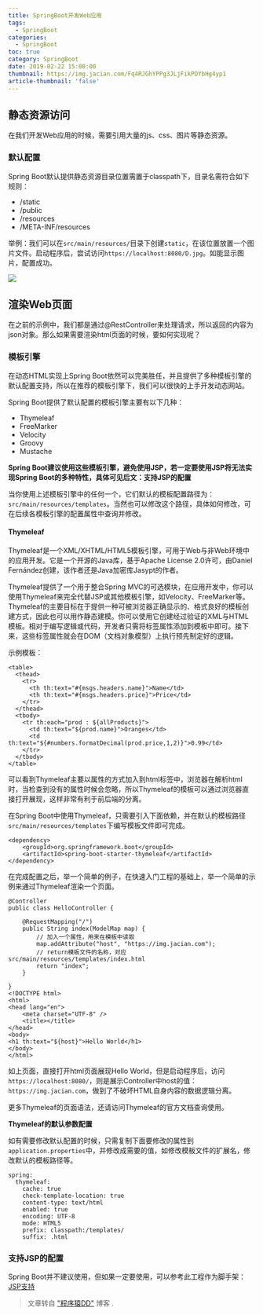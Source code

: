 ```yaml
---
title: SpringBoot开发Web应用
tags:
  - SpringBoot
categories:
  - SpringBoot
toc: true
category: SpringBoot
date: 2019-02-22 15:00:00
thumbnail: https://img.jacian.com/Fq4RJGhYPPg3JLjFikPDYbHg4yp1
article-thumbnail: 'false'
---
```


## 静态资源访问

在我们开发Web应用的时候，需要引用大量的js、css、图片等静态资源。<!-- more -->

### 默认配置

Spring Boot默认提供静态资源目录位置需置于classpath下，目录名需符合如下规则：

- /static
- /public
- /resources
- /META-INF/resources

举例：我们可以在`src/main/resources/`目录下创建`static`，在该位置放置一个图片文件。启动程序后，尝试访问`https://localhost:8080/D.jpg`。如能显示图片，配置成功。

![](https://img.jacian.com/20190521113104.png)

## 渲染Web页面

在之前的示例中，我们都是通过@RestController来处理请求，所以返回的内容为json对象。那么如果需要渲染html页面的时候，要如何实现呢？

### 模板引擎

在动态HTML实现上Spring Boot依然可以完美胜任，并且提供了多种模板引擎的默认配置支持，所以在推荐的模板引擎下，我们可以很快的上手开发动态网站。

Spring Boot提供了默认配置的模板引擎主要有以下几种：

- Thymeleaf
- FreeMarker
- Velocity
- Groovy
- Mustache

**Spring Boot建议使用这些模板引擎，避免使用JSP，若一定要使用JSP将无法实现Spring Boot的多种特性，具体可见后文：支持JSP的配置**

当你使用上述模板引擎中的任何一个，它们默认的模板配置路径为：`src/main/resources/templates`。当然也可以修改这个路径，具体如何修改，可在后续各模板引擎的配置属性中查询并修改。

#### Thymeleaf

Thymeleaf是一个XML/XHTML/HTML5模板引擎，可用于Web与非Web环境中的应用开发。它是一个开源的Java库，基于Apache License 2.0许可，由Daniel Fernández创建，该作者还是Java加密库Jasypt的作者。

Thymeleaf提供了一个用于整合Spring MVC的可选模块，在应用开发中，你可以使用Thymeleaf来完全代替JSP或其他模板引擎，如Velocity、FreeMarker等。Thymeleaf的主要目标在于提供一种可被浏览器正确显示的、格式良好的模板创建方式，因此也可以用作静态建模。你可以使用它创建经过验证的XML与HTML模板。相对于编写逻辑或代码，开发者只需将标签属性添加到模板中即可。接下来，这些标签属性就会在DOM（文档对象模型）上执行预先制定好的逻辑。

示例模板：

```
<table>
  <thead>
    <tr>
      <th th:text="#{msgs.headers.name}">Name</td>
      <th th:text="#{msgs.headers.price}">Price</td>
    </tr>
  </thead>
  <tbody>
    <tr th:each="prod : ${allProducts}">
      <td th:text="${prod.name}">Oranges</td>
      <td th:text="${#numbers.formatDecimal(prod.price,1,2)}">0.99</td>
    </tr>
  </tbody>
</table>
```

可以看到Thymeleaf主要以属性的方式加入到html标签中，浏览器在解析html时，当检查到没有的属性时候会忽略，所以Thymeleaf的模板可以通过浏览器直接打开展现，这样非常有利于前后端的分离。

在Spring Boot中使用Thymeleaf，只需要引入下面依赖，并在默认的模板路径`src/main/resources/templates`下编写模板文件即可完成。

```
<dependency>
	<groupId>org.springframework.boot</groupId>
	<artifactId>spring-boot-starter-thymeleaf</artifactId>
</dependency>
```

在完成配置之后，举一个简单的例子，在快速入门工程的基础上，举一个简单的示例来通过Thymeleaf渲染一个页面。

```
@Controller
public class HelloController {

    @RequestMapping("/")
    public String index(ModelMap map) {
        // 加入一个属性，用来在模板中读取
        map.addAttribute("host", "https://img.jacian.com");
        // return模板文件的名称，对应src/main/resources/templates/index.html
        return "index";  
    }

}
<!DOCTYPE html>
<html>
<head lang="en">
    <meta charset="UTF-8" />
    <title></title>
</head>
<body>
<h1 th:text="${host}">Hello World</h1>
</body>
</html>
```

如上页面，直接打开html页面展现Hello World，但是启动程序后，访问`https://localhost:8080/`，则是展示Controller中host的值：`https://img.jacian.com`，做到了不破坏HTML自身内容的数据逻辑分离。

更多Thymeleaf的页面语法，还请访问Thymeleaf的官方文档查询使用。

**Thymeleaf的默认参数配置**

如有需要修改默认配置的时候，只需复制下面要修改的属性到`application.properties`中，并修改成需要的值，如修改模板文件的扩展名，修改默认的模板路径等。

```
spring:
  thymeleaf:
    cache: true
    check-template-location: true
    content-type: text/html
    enabled: true
    encoding: UTF-8
    mode: HTML5
    prefix: classpath:/templates/
    suffix: .html
```

### 支持JSP的配置

Spring Boot并不建议使用，但如果一定要使用，可以参考此工程作为脚手架：[JSP支持](https://github.com/spring-projects/spring-boot/tree/v1.3.2.RELEASE/spring-boot-samples/spring-boot-sample-web-jsp)



> 文章转自 ["程序猿DD"](https://blog.didispace.com/) 博客 .